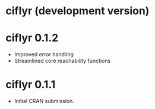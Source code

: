 # ciflyr (development version)

# ciflyr 0.1.2

* Improved error handling
* Streamlined core reachability functions

# ciflyr 0.1.1

* Initial CRAN submission.
